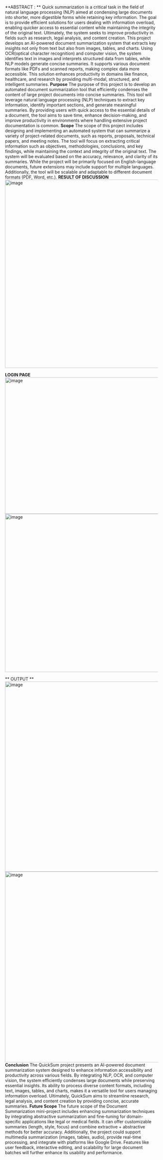**ABSTRACT : **
Quick summarization is a critical task in the field of natural language processing (NLP) aimed at condensing large documents into shorter, more digestible forms while retaining key information. The goal is to provide efficient solutions for users dealing with information overload, enabling quicker access to essential content while maintaining the integrity of the original text. Ultimately, the system seeks to improve productivity in fields such as research, legal analysis, and content creation. This project develops an AI-powered document summarization system that extracts key insights not only from text but also from images, tables, and charts. Using OCR(optical character recognition) and computer vision, the system identifies text in images and interprets structured data from tables, while NLP models generate concise summaries. It supports various document formats like PDFs and scanned reports, making complex data more accessible. This solution enhances productivity in domains like finance, healthcare, and research by providing multi-modal, structured, and intelligent summaries.
**Purpose**
The purpose of this project is to develop an automated document summarization tool that efficiently condenses the content of large project documents into concise summaries. This tool will leverage natural language processing (NLP) techniques to extract key information, identify important sections, and generate meaningful summaries. By providing users with quick access to the essential details of a document, the tool aims to save time, enhance decision-making, and improve productivity in environments where handling extensive project documentation is common.
**Scope**
The scope of this project includes designing and implementing an automated system that can summarize a variety of project-related documents, such as reports, proposals, technical papers, and meeting notes. The tool will focus on extracting critical information such as objectives, methodologies, conclusions, and key findings, while maintaining the context and integrity of the original text. The system will be evaluated based on the accuracy, relevance, and clarity of its summaries. While the project will be primarily focused on English-language documents, future extensions may include support for multiple languages. Additionally, the tool will be scalable and adaptable to different document formats (PDF, Word, etc.).
**RESULT OF DISCUSSION**
<img width="1287" height="621" alt="image" src="https://github.com/user-attachments/assets/91c697e4-3946-4aff-a7fc-7e404db914a8" />
  
 **LOGIN PAGE**
 <img width="800" height="450" alt="image" src="https://github.com/user-attachments/assets/7a4ecb5c-1c90-451e-9054-21b70f548dac" />
<img width="675" height="522" alt="image" src="https://github.com/user-attachments/assets/98420699-57bf-4786-b407-2a6cb481a4ef" />

** OUTPUT **
<img width="638" height="627" alt="image" src="https://github.com/user-attachments/assets/d5098856-dcb3-4b2d-a354-913167724c30" />
<img width="713" height="629" alt="image" src="https://github.com/user-attachments/assets/b9801c92-9001-42cc-82bb-daaf16db23d9" />
**Conclusion**
The QuickSum project presents an AI-powered document summarization system designed to enhance information accessibility and productivity across various fields. By integrating NLP, OCR, and computer vision, the system efficiently condenses large documents while preserving essential insights. Its ability to process diverse content formats, including text, images, tables, and charts, makes it a versatile tool for users managing information overload. Ultimately, QuickSum aims to streamline research, legal analysis, and content creation by providing concise, accurate summaries. ​
**Future Scope**
The future scope of the Document Summarization mini-project includes enhancing summarization techniques by integrating abstractive summarization and fine-tuning for domain-specific applications like legal or medical fields. It can offer customizable summaries (length, style, focus) and combine extractive + abstractive methods for better accuracy. Additionally, the project could support multimedia summarization (images, tables, audio), provide real-time processing, and integrate with platforms like Google Drive. Features like user feedback, interactive editing, and scalability for large document batches will further enhance its usability and performance.

